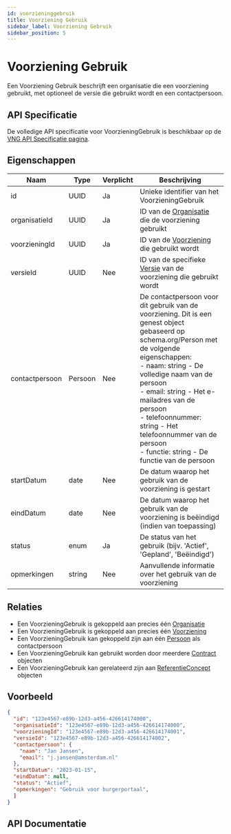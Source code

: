 ```yaml
---
id: voorzieninggebruik
title: Voorziening Gebruik
sidebar_label: Voorziening Gebruik
sidebar_position: 5
---
```


# Voorziening Gebruik

Een Voorziening Gebruik beschrijft een organisatie die een voorziening gebruikt, met optioneel de versie die gebruikt wordt en een contactpersoon.

## API Specificatie

De volledige API specificatie voor VoorzieningGebruik is beschikbaar op de [VNG API Specificatie pagina](https://vng-realisatie.github.io/Softwarecatalogus/api#tag/Software-Catalogus).

## Eigenschappen

| Naam | Type | Verplicht | Beschrijving |
|------|------|-----------|--------------|
| id | UUID | Ja | Unieke identifier van het VoorzieningGebruik |
| organisatieId | UUID | Ja | ID van de [Organisatie](./organisatie) die de voorziening gebruikt |
| voorzieningId | UUID | Ja | ID van de [Voorziening](./voorziening) die gebruikt wordt |
| versieId | UUID | Nee | ID van de specifieke [Versie](./voorzieningversie) van de voorziening die gebruikt wordt |
| contactpersoon | Persoon | Nee | De contactpersoon voor dit gebruik van de voorziening. Dit is een genest object gebaseerd op schema.org/Person met de volgende eigenschappen:<br/>- naam: string - De volledige naam van de persoon<br/>- email: string - Het e-mailadres van de persoon<br/>- telefoonnummer: string - Het telefoonnummer van de persoon<br/>- functie: string - De functie van de persoon |
| startDatum | date | Nee | De datum waarop het gebruik van de voorziening is gestart |
| eindDatum | date | Nee | De datum waarop het gebruik van de voorziening is beëindigd (indien van toepassing) |
| status | enum | Ja | De status van het gebruik (bijv. 'Actief', 'Gepland', 'Beëindigd') |
| opmerkingen | string | Nee | Aanvullende informatie over het gebruik van de voorziening |

## Relaties

- Een VoorzieningGebruik is gekoppeld aan precies één [Organisatie](./organisatie)
- Een VoorzieningGebruik is gekoppeld aan precies één [Voorziening](./voorziening)
- Een VoorzieningGebruik kan gekoppeld zijn aan één [Persoon](./persoon) als contactpersoon
- Een VoorzieningGebruik kan gebruikt worden door meerdere [Contract](./contract) objecten
- Een VoorzieningGebruik kan gerelateerd zijn aan [ReferentieConcept](./referentieconcept) objecten

## Voorbeeld

```json
{
  "id": "123e4567-e89b-12d3-a456-426614174000",
  "organisatieId": "123e4567-e89b-12d3-a456-426614174000",
  "voorzieningId": "123e4567-e89b-12d3-a456-426614174001",
  "versieId": "123e4567-e89b-12d3-a456-426614174002",
  "contactpersoon": {
    "naam": "Jan Jansen",
    "email": "j.jansen@amsterdam.nl"
  },
  "startDatum": "2023-01-15",
  "eindDatum": null,
  "status": "Actief",
  "opmerkingen": "Gebruik voor burgerportaal",
  ]
}
```

## API Documentatie

